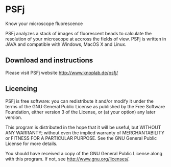 # PSFj
Know your microscope fluorescence

PSFj analyzes a stack of images of fluorescent beads to calculate the resolution of your microscope at accross the fields of view. PSFj is written in JAVA and compatible with Windows, MacOS X and Linux.


## Download and instructions
Please visit PSFj website [http://www.knoplab.de/psfj/
](http://www.knoplab.de/psfj)
## Licencing

PSFj is free software: you can redistribute it and/or modify
it under the terms of the GNU General Public License as published by
the Free Software Foundation, either version 3 of the License, or
(at your option) any later version.

This program is distributed in the hope that it will be useful,
but WITHOUT ANY WARRANTY; without even the implied warranty of
MERCHANTABILITY or FITNESS FOR A PARTICULAR PURPOSE.  See the
GNU General Public License for more details.

You should have received a copy of the GNU General Public License
along with this program.  If not, see <http://www.gnu.org/licenses/>.